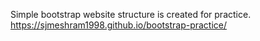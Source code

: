 Simple bootstrap website structure is created for practice. 
https://sjmeshram1998.github.io/bootstrap-practice/
